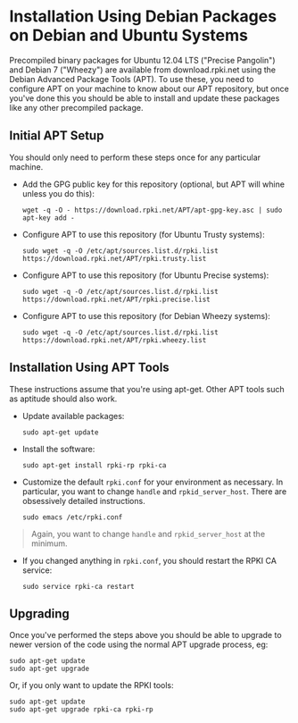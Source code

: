 # Installation Using Debian Packages on Debian and Ubuntu Systems

Precompiled binary packages for Ubuntu 12.04 LTS ("Precise Pangolin") and
Debian 7 ("Wheezy") are available from download.rpki.net using the Debian
Advanced Package Tools (APT). To use these, you need to configure APT on your
machine to know about our APT repository, but once you've done this you should
be able to install and update these packages like any other precompiled
package.

## Initial APT Setup

You should only need to perform these steps once for any particular machine.

  * Add the GPG public key for this repository (optional, but APT will whine unless you do this): 

        wget -q -O - https://download.rpki.net/APT/apt-gpg-key.asc | sudo apt-key add -

  * Configure APT to use this repository (for Ubuntu Trusty systems): 

        sudo wget -q -O /etc/apt/sources.list.d/rpki.list https://download.rpki.net/APT/rpki.trusty.list

  * Configure APT to use this repository (for Ubuntu Precise systems): 

        sudo wget -q -O /etc/apt/sources.list.d/rpki.list https://download.rpki.net/APT/rpki.precise.list

  * Configure APT to use this repository (for Debian Wheezy systems): 

        sudo wget -q -O /etc/apt/sources.list.d/rpki.list https://download.rpki.net/APT/rpki.wheezy.list

## Installation Using APT Tools

These instructions assume that you're using apt-get. Other APT tools such as
aptitude should also work.

  * Update available packages: 

        sudo apt-get update

  * Install the software: 

        sudo apt-get install rpki-rp rpki-ca

  * Customize the default `rpki.conf` for your environment as necessary. In particular, you want to change `handle` and `rpkid_server_host`. There are obsessively detailed instructions. 

        sudo emacs /etc/rpki.conf

> Again, you want to change `handle` and `rpkid_server_host` at the minimum.

  * If you changed anything in `rpki.conf`, you should restart the RPKI CA service: 

        sudo service rpki-ca restart

## Upgrading

Once you've performed the steps above you should be able to upgrade to newer
version of the code using the normal APT upgrade process, eg:

    sudo apt-get update
    sudo apt-get upgrade

Or, if you only want to update the RPKI tools:

    sudo apt-get update
    sudo apt-get upgrade rpki-ca rpki-rp
